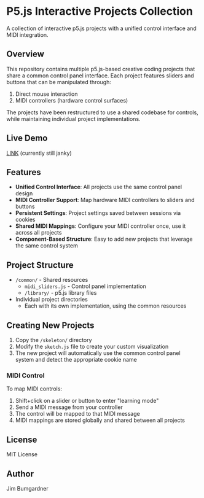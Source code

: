# P5.js Interactive Projects Collection

A collection of interactive p5.js projects with a unified control interface and MIDI integration.

## Overview

This repository contains multiple p5.js-based creative coding projects that share a common control panel interface. Each project features sliders and buttons that can be manipulated through:

1. Direct mouse interaction
2. MIDI controllers (hardware control surfaces)

The projects have been restructured to use a shared codebase for controls, while maintaining individual project implementations.

## Live Demo

<a href="https://jbum.github.io/p5js_slider_sketches/">LINK</a>
(currently still janky)

## Features

- **Unified Control Interface**: All projects use the same control panel design
- **MIDI Controller Support**: Map hardware MIDI controllers to sliders and buttons
- **Persistent Settings**: Project settings saved between sessions via cookies
- **Shared MIDI Mappings**: Configure your MIDI controller once, use it across all projects
- **Component-Based Structure**: Easy to add new projects that leverage the same control system

## Project Structure

- `/common/` - Shared resources
  - `midi_sliders.js` - Control panel implementation
  - `/library/` - p5.js library files
- Individual project directories
  - Each with its own implementation, using the common resources

## Creating New Projects

1. Copy the `/skeleton/` directory
2. Modify the `sketch.js` file to create your custom visualization
3. The new project will automatically use the common control panel system and detect the appropriate cookie name

### MIDI Control

To map MIDI controls:

1. Shift+click on a slider or button to enter "learning mode"
2. Send a MIDI message from your controller
3. The control will be mapped to that MIDI message
4. MIDI mappings are stored globally and shared between all projects

## License

MIT License

## Author

Jim Bumgardner

